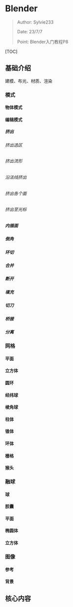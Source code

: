 # Blender

>Author: Sylvie233
>
>Date: 23/7/7
>
>Point: Blender入门教程P8

[TOC]

## 基础介绍



建模、布光、材质、渲染















### 模式

#### 物体模式



#### 编辑模式

##### 挤出

###### 挤出选区

###### 挤出流形

###### 沿法线挤出

###### 挤出各个面

###### 挤出至光标



##### 内插面





##### 倒角







##### 环切





##### 合并

##### 断开

##### 填充

##### 切刀

##### 桥接

##### 分离

















### 网格

#### 平面

#### 立方体

#### 圆环

#### 经纬球

#### 棱角球

#### 柱体

#### 锥体

#### 环体

#### 栅格

#### 猴头



### 融球

#### 球

#### 胶囊

#### 平面

#### 椭圆体

#### 立方体



### 图像

#### 参考

#### 背景











## 核心内容



